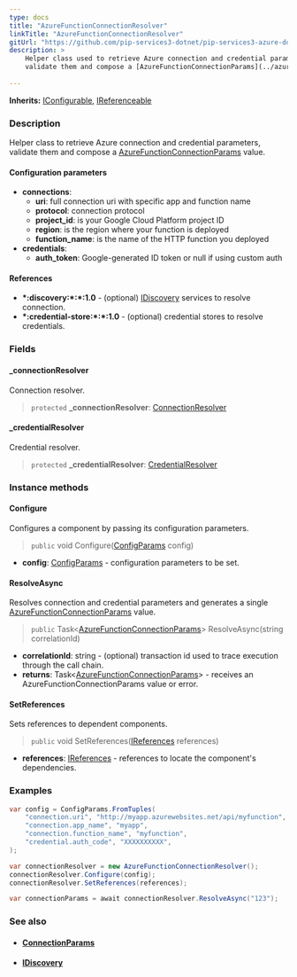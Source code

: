 ```yaml
---
type: docs
title: "AzureFunctionConnectionResolver"
linkTitle: "AzureFunctionConnectionResolver"
gitUrl: "https://github.com/pip-services3-dotnet/pip-services3-azure-dotnet"
description: >
    Helper class used to retrieve Azure connection and credential parameters,
    validate them and compose a [AzureFunctionConnectionParams](../azure_function_connection_params) value.
 
---
```


**Inherits:** [IConfigurable](../../../commons/config/iconfigurable), [IReferenceable](../../../commons/refer/ireferenceable)

### Description

Helper class to retrieve Azure connection and credential parameters,
validate them and compose a [AzureFunctionConnectionParams](../azure_function_connection_params) value.


#### Configuration parameters

- **connections**:                   
     - **uri**:           full connection uri with specific app and function name
     - **protocol**:      connection protocol
     - **project_id**:    is your Google Cloud Platform project ID
     - **region**:        is the region where your function is deployed
     - **function_name**: is the name of the HTTP function you deployed
- **credentials**:    
    - **auth_token**:    Google-generated ID token or null if using custom auth

#### References
- **\*:discovery:\*:\*:1.0** - (optional) [IDiscovery](../../../components/connect/idiscovery) services to resolve connection.
- **\*:credential-store:\*:\*:1.0** - (optional) credential stores to resolve credentials.

### Fields

<span class="hide-title-link">

#### _connectionResolver
Connection resolver.
> `protected` **_connectionResolver**: [ConnectionResolver](../../../components/connect/connection_resolver)

#### _credentialResolver
Credential resolver.
> `protected` **_credentialResolver**: [CredentialResolver](../../../components/auth/credential_resolver)

</span>

### Instance methods

#### Configure
Configures a component by passing its configuration parameters.

> `public` void Configure([ConfigParams](../../../commons/config/config_params) config)

- **config**: [ConfigParams](../../../commons/config/config_params) - configuration parameters to be set.

#### ResolveAsync
Resolves connection and credential parameters and generates a single
[AzureFunctionConnectionParams](../azure_function_connection_params) value.

> `public` Task<[AzureFunctionConnectionParams](../azure_function_connection_params)> ResolveAsync(string correlationId)

- **correlationId**: string - (optional) transaction id used to trace execution through the call chain. 
- **returns**: Task<[AzureFunctionConnectionParams](../azure_function_connection_params)> - receives an AzureFunctionConnectionParams value or error.

#### SetReferences
Sets references to dependent components.

> `public` void SetReferences([IReferences](../../../commons/refer/ireferences) references)

- **references**: [IReferences](../../../commons/refer/ireferences) - references to locate the component's dependencies.



### Examples

```cs
var config = ConfigParams.FromTuples(
    "connection.uri", "http://myapp.azurewebsites.net/api/myfunction",
    "connection.app_name", "myapp",
    "connection.function_name", "myfunction",
    "credential.auth_code", "XXXXXXXXXX",
);

var connectionResolver = new AzureFunctionConnectionResolver();
connectionResolver.Configure(config);
connectionResolver.SetReferences(references);

var connectionParams = await connectionResolver.ResolveAsync("123");
```

### See also
- #### [ConnectionParams](../../../components/connect/connection_params)
- #### [IDiscovery](../../../components/connect/idiscovery)
